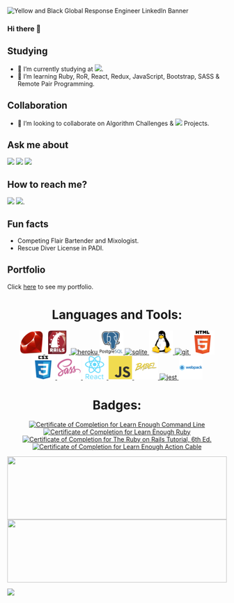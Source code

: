 ![Yellow and Black Global Response Engineer LinkedIn Banner](https://user-images.githubusercontent.com/74253475/110103331-80959400-7dae-11eb-9564-f8fe7bc63033.gif)


### Hi there 👋

## Studying
- 🔭 I’m currently studying at ![](https://img.shields.io/badge/Microverse-blueviolet).
- 🌱 I’m learning Ruby, RoR, React, Redux, JavaScript, Bootstrap, SASS & Remote Pair Programming.
## Collaboration
- 👯 I’m looking to collaborate on Algorithm Challenges & ![](https://img.shields.io/badge/Ruby_on_Rails-CC0000?style=for-the-badge&logo=ruby-on-rails&logoColor=white) Projects.
## Ask me about
![](https://img.shields.io/badge/Ruby-CC342D?style=for-the-badge&logo=ruby&logoColor=white) ![](https://img.shields.io/badge/Ruby_on_Rails-CC0000?style=for-the-badge&logo=ruby-on-rails&logoColor=white) ![](https://img.shields.io/badge/JavaScript-323330?style=for-the-badge&logo=javascript&logoColor=F7DF1E) 
## How to reach me?
  [![](https://img.shields.io/badge/Gmail-D14836?style=for-the-badge&logo=gmail&logoColor=white)](https://mail.google.com/mail/?view=cm&source=mailto&to=jordygarcia0119@gmail.com)  [![](https://img.shields.io/badge/LinkedIn-0077B5?style=for-the-badge&logo=linkedin&logoColor=white)](https://www.linkedin.com/in/jordy-garcia-675849206/).
## Fun facts
- Competing Flair Bartender and Mixologist.
- Rescue Diver License in PADI.

## Portfolio
Click [here](https://garciajordy.github.io/Portfolio-v2/) to see my portfolio.
 <h1 align="center">Languages and Tools:</h1>
<p align="center">
    <a href="https://www.ruby-lang.org/en/" target="_blank"> 
    <img src="https://raw.githubusercontent.com/devicons/devicon/master/icons/ruby/ruby-original.svg" alt="ruby" width="55" height="55"/> 
  </a>
  <a href="https://rubyonrails.org" target="_blank"> 
    <img src="https://raw.githubusercontent.com/devicons/devicon/master/icons/rails/rails-original-wordmark.svg" alt="rails" width="55" height="55"/>
  </a>
    <a href="https://heroku.com" target="_blank"> 
    <img src="https://www.vectorlogo.zone/logos/heroku/heroku-icon.svg" alt="heroku" width="55" height="55"/>
  </a>
  <a href="https://www.postgresql.org" target="_blank"> 
    <img src="https://raw.githubusercontent.com/devicons/devicon/master/icons/postgresql/postgresql-original-wordmark.svg" alt="postgresql" width="55" height="55"/> 
  </a> 
  <a href="https://www.sqlite.org/" target="_blank"> 
    <img src="https://www.vectorlogo.zone/logos/sqlite/sqlite-icon.svg" alt="sqlite" width="55" height="55"/> 
  </a> 
    <a href="https://www.linux.org/" target="_blank">
    <img src="https://raw.githubusercontent.com/devicons/devicon/master/icons/linux/linux-original.svg" alt="linux" width="55" height="55"/>
  </a>
  <a href="https://git-scm.com/" target="_blank"> 
    <img src="https://www.vectorlogo.zone/logos/git-scm/git-scm-icon.svg" alt="git" width="55" height="55"/> 
  </a>
  <a href="https://www.w3.org/html/" target="_blank"> 
    <img src="https://raw.githubusercontent.com/devicons/devicon/master/icons/html5/html5-original-wordmark.svg" alt="html5" width="55" height="55"/>
  </a>
  <a href="https://www.w3schools.com/css/" target="_blank"> 
    <img src="https://raw.githubusercontent.com/devicons/devicon/master/icons/css3/css3-original-wordmark.svg" alt="css3" width="55" height="55"/>
  </a>
  <a href="https://sass-lang.com" target="_blank"> 
    <img src="https://raw.githubusercontent.com/devicons/devicon/master/icons/sass/sass-original.svg" alt="sass" width="55" height="55"/>
  </a>
  <a href="https://reactjs.org/" target="_blank"> 
    <img src="https://raw.githubusercontent.com/devicons/devicon/master/icons/react/react-original-wordmark.svg" alt="react" width="55" height="55"/>
  </a>

  <a href="https://developer.mozilla.org/en-US/docs/Web/JavaScript" target="_blank"> 
    <img src="https://raw.githubusercontent.com/devicons/devicon/master/icons/javascript/javascript-original.svg" alt="javascript" width="55" height="55"/>
  </a>
  <a href="https://babeljs.io/" target="_blank"> 
    <img src="https://raw.githubusercontent.com/github/explore/80688e429a7d4ef2fca1e82350fe8e3517d3494d/topics/babel/babel.png" alt="babel" width="55" height="55"/> 
  </a>
  <a href="https://jestjs.io" target="_blank"> 
    <img src="https://www.vectorlogo.zone/logos/jestjsio/jestjsio-icon.svg" alt="jest" width="55" height="55"/>
  </a>



  <a href="https://webpack.js.org" target="_blank"> 
    <img src="https://raw.githubusercontent.com/devicons/devicon/d00d0969292a6569d45b06d3f350f463a0107b0d/icons/webpack/webpack-original-wordmark.svg" alt="webpack" width="55" height="55"/> 
  </a> 
</p>
<h1 align="center">Badges:</h1>
<p align="center">
<a href="https://www.learnenough.com/certificates/89df43a0"><img src="https://www.learnenough.com/certificates/89df43a0/command-line-tutorial.svg" alt="Certificate of Completion for Learn Enough Command Line"></a><a href="https://www.learnenough.com/certificates/89df43a0"><img src="https://www.learnenough.com/certificates/89df43a0/ruby-tutorial.svg" alt="Certificate of Completion for Learn Enough Ruby"></a><a href="https://www.learnenough.com/certificates/89df43a0"><img src="https://www.learnenough.com/certificates/89df43a0/ruby-on-rails-6th-edition-tutorial.svg" alt="Certificate of Completion for The Ruby on Rails Tutorial, 6th Ed."></a><a href="https://www.learnenough.com/certificates/89df43a0"><img src="https://www.learnenough.com/certificates/89df43a0/action-cable-tutorial.svg" alt="Certificate of Completion for Learn Enough Action Cable"></a>
</p>

<p>
<a href="(https://github.com/anuraghazra/github-readme-stats)">
  <img align="center" height="145px" src="https://github-readme-stats.vercel.app/api?username=garciajordy&show_icons=true&bg_color=fbfaf9&hide_border=true&line_height=21" style="width:100%;"  />
  <img align="center" height="145px" src="https://github-readme-stats.vercel.app/api/top-langs/?username=garciajordy&hide=html&layout=compact&bg_color=fbfaf9&hide_border=true&" style="width:100%;"  />
</a>
 </p>
<p align="left"> <img src="https://komarev.com/ghpvc/?username=garciajordy&label=Profile%20views&color=0e75b6&style=flat" /> </p>
